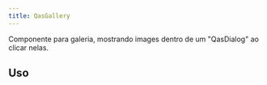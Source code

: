 ```yaml
---
title: QasGallery
---
```


Componente para galeria, mostrando images dentro de um "QasDialog" ao clicar nelas.

<doc-api file="gallery/QasGallery" name="QasGallery" />

## Uso

<doc-example file="QasGallery/Basic" title="Básico" />
<doc-example file="QasGallery/ObjectImages" title="Imagens sendo array de objeto" />
